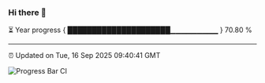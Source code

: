 ### Hi there 👋

⏳ Year progress { █████████████████████▁▁▁▁▁▁▁▁▁ } 70.80 %

---

⏰ Updated on Tue, 16 Sep 2025 09:40:41 GMT

![Progress Bar CI](https://github.com/IshwaranRudhara/GIT-ACTION/workflows/Progress%20Bar%20CI/badge.svg)
